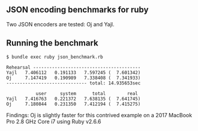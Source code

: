 ## JSON encoding benchmarks for ruby

Two JSON encoders are tested: Oj and Yajl.


## Running the benchmark

```shell
$ bundle exec ruby json_benchmark.rb
```

```
Rehearsal ----------------------------------------
Yajl   7.406112   0.191133   7.597245 (  7.601342)
Oj     7.147419   0.190989   7.338408 (  7.341933)
------------------------------ total: 14.935653sec

           user     system      total        real
Yajl   7.416763   0.221372   7.638135 (  7.641745)
Oj     7.180844   0.231350   7.412194 (  7.415275)
```

Findings: Oj is slightly faster for this contrived example on a 2017 MacBook Pro 2.8 GHz Core i7 using Ruby v2.6.6
